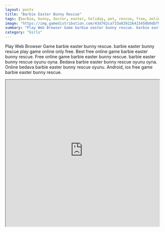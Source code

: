 ```yaml
---
layout: posts
title: "Barbie Easter Bunny Rescue"
tags: [barbie, bunny, doctor, easter, holiday, pet, rescue, free, online, games, oyna, game, free, games, play, play, games]
image: "https://img.gamedistribution.com/43d762ca733a839226415450b0dbf9d2.jpg"
summary: "Play Web Browser Game barbie easter bunny rescue. barbie easter bunny rescue play game online only free. Best free online game barbie easter bunny rescue. Free online game barbie easter bunny rescue. barbie easter bunny rescue oyunu oyna. Bedava barbie easter bunny rescue oyunu oyna. Online bedava barbie easter bunny rescue oyunu. Android, ios free game barbie easter bunny rescue."
category: "Girls"
---
```


Play Web Browser Game barbie easter bunny rescue. barbie easter bunny rescue play game online only free. Best free online game barbie easter bunny rescue. Free online game barbie easter bunny rescue. barbie easter bunny rescue oyunu oyna. Bedava barbie easter bunny rescue oyunu oyna. Online bedava barbie easter bunny rescue oyunu. Android, ios free game barbie easter bunny rescue.

<iframe width="100%" height="480px;" src="https://flash.gamedistribution.com?game=43d762ca733a839226415450b0dbf9d2"></iframe>
